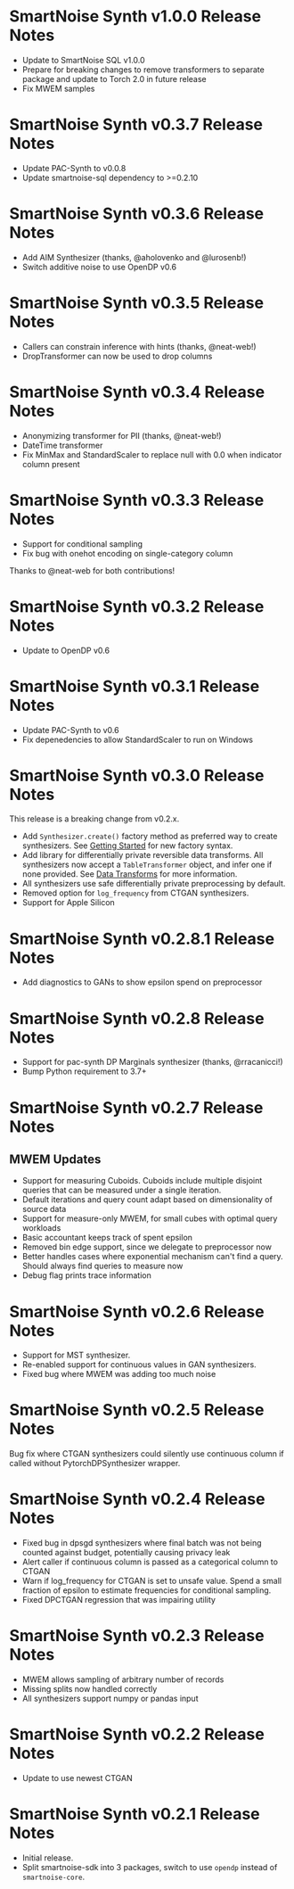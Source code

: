 # SmartNoise Synth v1.0.0 Release Notes

* Update to SmartNoise SQL v1.0.0
* Prepare for breaking changes to remove transformers to separate package and update to Torch 2.0 in future release
* Fix MWEM samples


# SmartNoise Synth v0.3.7 Release Notes

* Update PAC-Synth to v0.0.8
* Update smartnoise-sql dependency to >=0.2.10

# SmartNoise Synth v0.3.6 Release Notes

* Add AIM Synthesizer (thanks, @aholovenko and @lurosenb!)
* Switch additive noise to use OpenDP v0.6

# SmartNoise Synth v0.3.5 Release Notes

* Callers can constrain inference with hints (thanks, @neat-web!)
* DropTransformer can now be used to drop columns

# SmartNoise Synth v0.3.4 Release Notes

* Anonymizing transformer for PII (thanks, @neat-web!)
* DateTime transformer
* Fix MinMax and StandardScaler to replace null with 0.0 when indicator column present

# SmartNoise Synth v0.3.3 Release Notes

* Support for conditional sampling
* Fix bug with onehot encoding on single-category column

Thanks to @neat-web for both contributions!

# SmartNoise Synth v0.3.2 Release Notes

* Update to OpenDP v0.6

# SmartNoise Synth v0.3.1 Release Notes

* Update PAC-Synth to v0.6
* Fix depenedencies to allow StandardScaler to run on Windows

# SmartNoise Synth v0.3.0 Release Notes

This release is a breaking change from v0.2.x.

* Add `Synthesizer.create()` factory method as preferred way to create synthesizers.  See [Getting Started](https://docs.smartnoise.org/synth/index.html#getting-started) for new factory syntax.
* Add library for differentially private reversible data transforms.  All synthesizers now accept a `TableTransformer` object, and infer one if none provided.  See [Data Transforms](https://docs.smartnoise.org/synth/index.html#data-transforms) for more information.
* All synthesizers use safe differentially private preprocessing by default.
* Removed option for `log_frequency` from CTGAN synthesizers.
* Support for Apple Silicon

# SmartNoise Synth v0.2.8.1 Release Notes

* Add diagnostics to GANs to show epsilon spend on preprocessor

# SmartNoise Synth v0.2.8 Release Notes

* Support for pac-synth DP Marginals synthesizer (thanks, @rracanicci!)
* Bump Python requirement to 3.7+

# SmartNoise Synth v0.2.7 Release Notes

## MWEM Updates

* Support for measuring Cuboids. Cuboids include multiple disjoint queries that can be measured under a single iteration.
* Default iterations and query count adapt based on dimensionality of source data
* Support for measure-only MWEM, for small cubes with optimal query workloads
* Basic accountant keeps track of spent epsilon
* Removed bin edge support, since we delegate to preprocessor now
* Better handles cases where exponential mechanism can't find a query. Should always find queries to measure now
* Debug flag prints trace information

# SmartNoise Synth v0.2.6 Release Notes

* Support for MST synthesizer.
* Re-enabled support for continuous values in GAN synthesizers.
* Fixed bug where MWEM was adding too much noise

# SmartNoise Synth v0.2.5 Release Notes

Bug fix where CTGAN synthesizers could silently use continuous column if called without PytorchDPSynthesizer wrapper.

# SmartNoise Synth v0.2.4 Release Notes

* Fixed bug in dpsgd synthesizers where final batch was not being counted against budget, potentially causing privacy leak
* Alert caller if continuous column is passed as a categorical column to CTGAN
* Warn if log_frequency for CTGAN is set to unsafe value.  Spend a small fraction of epsilon to estimate frequencies for conditional sampling.
* Fixed DPCTGAN regression that was impairing utility

# SmartNoise Synth v0.2.3 Release Notes

* MWEM allows sampling of arbitrary number of records
* Missing splits now handled correctly
* All synthesizers support numpy or pandas input

# SmartNoise Synth v0.2.2 Release Notes

* Update to use newest CTGAN

# SmartNoise Synth v0.2.1 Release Notes

* Initial release.  
* Split smartnoise-sdk into 3 packages, switch to use `opendp` instead of `smartnoise-core`.
